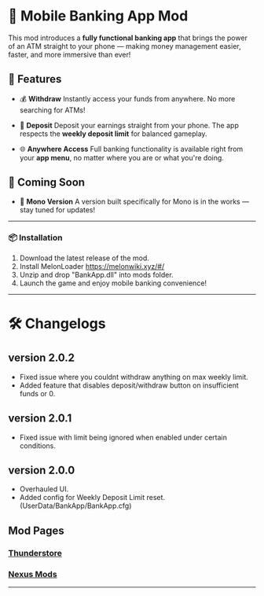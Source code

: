# 📱 Mobile Banking App Mod

This mod introduces a **fully functional banking app** that brings the power of an ATM straight to your phone — making money management easier, faster, and more immersive than ever!

## 🚀 Features

- 💰 **Withdraw**
  Instantly access your funds from anywhere. No more searching for ATMs!

- 🏦 **Deposit**
  Deposit your earnings straight from your phone. The app respects the **weekly deposit limit** for balanced gameplay.

- 🌐 **Anywhere Access**
  Full banking functionality is available right from your **app menu**, no matter where you are or what you're doing.


## 🔄 Coming Soon

- 🔧 **Mono Version**
  A version built specifically for Mono is in the works — stay tuned for updates!
---

### 📦 Installation

1. Download the latest release of the mod.
2. Install MelonLoader https://melonwiki.xyz/#/
3. Unzip and drop "BankApp.dll" into mods folder.
4. Launch the game and enjoy mobile banking convenience!

---

# 🛠️ Changelogs
## version 2.0.2
- Fixed issue where you couldnt withdraw anything on max weekly limit.
- Added feature that disables deposit/withdraw button on insufficient funds or 0.
## version 2.0.1
- Fixed issue with limit being ignored when enabled under certain conditions.
## version 2.0.0
- Overhauled UI.
- Added config for Weekly Deposit Limit reset. (UserData/BankApp/BankApp.cfg)


## Mod Pages
### [Thunderstore](https://thunderstore.io/c/schedule-i/p/dentge/BankApp/)
### [Nexus Mods](https://www.nexusmods.com/schedule1/mods/678)
---

